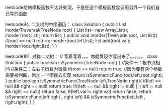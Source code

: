 leetcode给的模板函数不太好处理，于是在这个模板函数里调用另外一个我们自己写的函数

   leetcode94. 二叉树的中序遍历：
   class Solution {
      public List<Integer> inorderTraversal(TreeNode root) {
        List<Integer> list= new ArrayList<Integer>();
        inorder(root,list);
        return list;
      }
      public void inorder(TreeNode root, List list){
        if(root == null) return;
        inorder(root.left,list);
        list.add(root.val);
        inorder(root.right,list);
      }
   }

   leetcode101. 对称二叉树：
   // 写着写着。。。你就发现你写出来了。。。。。。
   class Solution {
      public boolean isSymmetric(TreeNode root) {
      //条件一：根节点相同
      //条件二：左右子树互为镜像
      if(root == null) return true;
      //因为要有两个参数需要被判断，新加一个函数去实现
      return isSymmetricFunc(root.left,root.right);
      }
      public boolean isSymmetricFunc(TreeNode left,TreeNode right){
        if(left == null && right == null) return true;
        if((left == null && right != null) || (left != null && right == null)) return false;
        if(left.val != right.val) return false;
        return isSymmetricFunc(left.right , right.left) && isSymmetricFunc(left.left , right.right);
    }
}